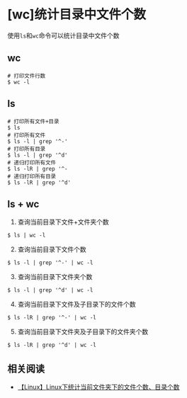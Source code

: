 
# [wc]统计目录中文件个数

使用`ls`和`wc`命令可以统计目录中文件个数

## wc

```
# 打印文件行数
$ wc -l
```

## ls

```
# 打印所有文件+目录
$ ls
# 打印所有文件
$ ls -l | grep '^-'
# 打印所有目录
$ ls -l | grep '^d'
# 递归打印所有文件
$ ls -lR | grep '^-
# 递归打印所有目录
$ ls -lR | grep '^d'
```

## ls + wc

1. 查询当前目录下文件+文件夹个数

```
$ ls | wc -l
```

2. 查询当前目录下文件个数

```
$ ls -l | grep '^-' | wc -l
```

3. 查询当前目录下文件夹个数

```
$ ls -l | grep '^d' | wc -l
```

4. 查询当前目录下文件及子目录下的文件个数

```
$ ls -lR | grep '^-' | wc -l 
```

5. 查询当前目录下文件夹及子目录下的文件夹个数

```
$ ls -lR | grep '^d' | wc -l
```

## 相关阅读

* [【Linux】Linux下统计当前文件夹下的文件个数、目录个数](https://www.cnblogs.com/zeze/p/6839230.html)